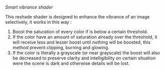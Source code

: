 *Smart vibrance shader*

This reshade shader is designed to enhance the vibrance of an image selectively, it works in this way :
1) Boost the saturation of every color if is below a certain threshold.
2) If the color have an amount of saturation already over the threshold, it will receive less and lesser boost until nothing will be boosted, this method prevent clipping, burning and glowing.
3) If the color is literally a grayscale (or near grayscale) the boost will also be decreased to preserve clarity and intelligibility on certain situation were the scene is dark and otherwise details will be lost.






